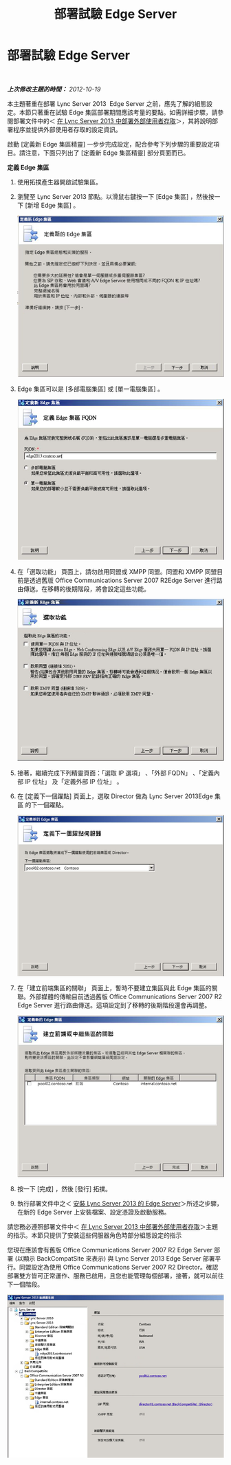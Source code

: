 ﻿---
title: 部署試驗 Edge Server
TOCTitle: 部署試驗 Edge Server
ms:assetid: 11a59c48-0a53-4de1-83ed-875f850febd5
ms:mtpsurl: https://technet.microsoft.com/zh-tw/library/JJ204682(v=OCS.15)
ms:contentKeyID: 49290145
ms.date: 08/10/2015
mtps_version: v=OCS.15
ms.translationtype: HT
---

# 部署試驗 Edge Server

 

_**上次修改主題的時間：** 2012-10-19_

本主題著重在部署 Lync Server 2013  Edge Server 之前，應先了解的組態設定。本節只著重在試驗 Edge 集區部署期間應該考量的要點。如需詳細步驟，請參閱部署文件中的＜ [在 Lync Server 2013 中部署外部使用者存取](lync-server-2013-deploying-external-user-access.md)＞，其將說明部署程序並提供外部使用者存取的設定資訊。

啟動 \[定義新 Edge 集區精靈\] 一步步完成設定，配合參考下列步驟的重要設定項目。請注意，下面只列出了 \[定義新 Edge 集區精靈\] 部分頁面而已。

**定義 Edge 集區**

1.  使用拓撲產生器開啟試驗集區。

2.  瀏覽至 Lync Server 2013 節點。以滑鼠右鍵按一下 \[Edge 集區\] ，然後按一下 \[新增 Edge 集區\] 。
    
    ![\[定義新的 Edge 集區\] 對話方塊](images/JJ205306.a90d388c-49ff-4620-a19d-42e2f1bb559c(OCS.15).jpg "[定義新的 Edge 集區] 對話方塊")

3.  Edge 集區可以是 \[多部電腦集區\] 或 \[單一電腦集區\] 。
    
    ![\[定義 Edge 集區 FQDN\] 對話方塊](images/JJ205306.4904fe8f-537c-4e66-a399-1bd8a316dc10(OCS.15).jpg "[定義 Edge 集區 FQDN] 對話方塊")

4.  在「選取功能」 頁面上，請勿啟用同盟或 XMPP 同盟。同盟和 XMPP 同盟目前是透過舊版 Office Communications Server 2007 R2Edge Server 進行路由傳送。在移轉的後期階段，將會設定這些功能。
    
    ![\[選取功能\] 對話方塊](images/JJ205306.cb0b45a4-2856-45ba-bd97-e49fafbb077e(OCS.15).jpg "[選取功能] 對話方塊")

5.  接著，繼續完成下列精靈頁面：「選取 IP 選項」 、「外部 FQDN」 、「定義內部 IP 位址」 及「定義外部 IP 位址」 。

6.  在 \[定義下一個躍點\] 頁面上，選取 Director 做為 Lync Server 2013Edge 集區 的下一個躍點。
    
    ![\[定義新的 Edge 集區\] 對話方塊，下一個躍點集區清單](images/JJ204682.61d963d5-e0bd-4b1f-b437-e37c267347ba(OCS.15).jpg "[定義新的 Edge 集區] 對話方塊，下一個躍點集區清單")

7.  在「建立前端集區的關聯」 頁面上，暫時不要建立集區與此 Edge 集區的關聯。外部媒體的傳輸目前透過舊版 Office Communications Server 2007 R2  Edge Server 進行路由傳送。這項設定到了移轉的後期階段還會再調整。
    
    ![\[定義新的 Edge 集區\] 對話方塊](images/JJ204682.bb538039-bd2a-40ed-a120-8b80bd2cefc2(OCS.15).jpg "[定義新的 Edge 集區] 對話方塊")

8.  按一下 \[完成\] ，然後 \[發行\] 拓撲。

9.  執行部署文件中之＜ [安裝 Lync Server 2013 的 Edge Server](lync-server-2013-install-edge-servers.md)＞所述之步驟，在新的 Edge Server 上安裝檔案、設定憑證及啟動服務。

請您務必遵照部署文件中＜ [在 Lync Server 2013 中部署外部使用者存取](lync-server-2013-deploying-external-user-access.md)＞主題的指示。本節只提供了安裝這些伺服器角色時部分組態設定的指示

您現在應該會有舊版 Office Communications Server 2007 R2 Edge Server 部署 (以顯示 BackCompatSite 來表示) 與 Lync Server 2013 Edge Server 部署平行。同盟設定為使用 Office Communications Server 2007 R2 Director。確認部署雙方皆可正常運作、服務已啟用，且您也能管理每個部署，接著，就可以前往下一個階段。

![顯示 OCS Edge Server 的拓撲產生器](images/JJ204682.171363a3-eaf0-4c94-bd41-02b1ab6fa7dc(OCS.15).jpg "顯示 OCS Edge Server 的拓撲產生器")

